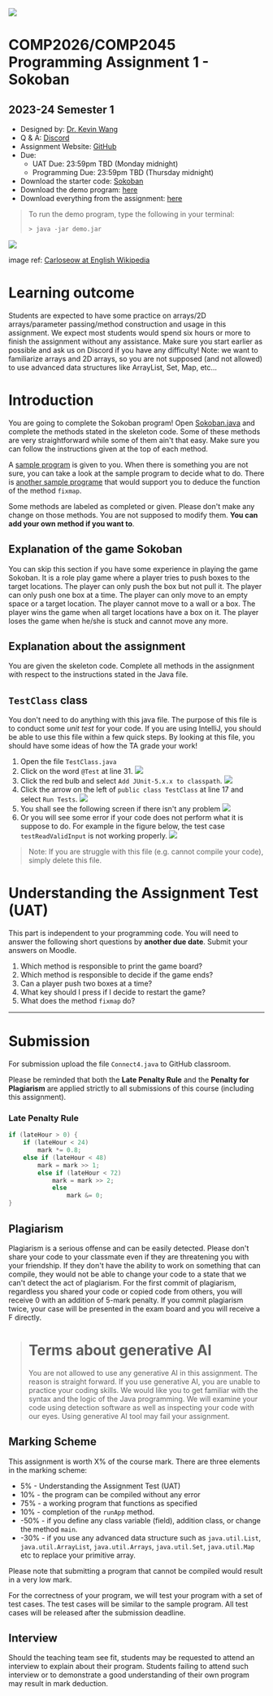 ![](hkbu.png)
# COMP2026/COMP2045 Programming Assignment 1 - Sokoban 

## 2023-24 Semester 1

* Designed by: [Dr. Kevin Wang](mailto:kevinw@comp.hkbu.edu.hk)
* Q & A: [Discord](https://discordapp.com/channels/1004554070083776672/1004554070083776678)
* Assignment Website: [GitHub](https://github.com/khwang0/COMP2045-2324PA1)
* Due: 
  * UAT Due: 23:59pm TBD (Monday midnight)
  * Programming Due: 23:59pm TBD (Thursday midnight)
* Download the starter code: [Sokoban](Sokoban.java) 
* Download the demo program: [here](demo.jar)
* Download everything from the assignment: [here](https://github.com/khwang0/COMP2045-2324PA1/archive/refs/heads/master.zip)

> To run the demo program, type the following in your terminal:
> 
> ```sh
> > java -jar demo.jar
> ```

![](Sokoban_ani.gif)

<sub><sup>

image ref: [Carloseow at English Wikipedia](https://en.wikipedia.org/wiki/Sokoban#/media/File:Sokoban_ani.gif) 

</sup></sub>

# Learning outcome

Students are expected to have some practice on arrays/2D arrays/parameter passing/method construction and usage in this assignment. We expect most students would spend six hours or more to finish the assignment without any assistance. Make sure you start earlier as possible and ask us on Discord if you have any difficulty! Note: we want to familiarize arrays and 2D arrays, so you are not supposed (and not allowed) to use advanced data structures like ArrayList, Set, Map, etc...


# Introduction

You are going to complete the Sokoban program! Open [Sokoban.java](Sokoban.java) and complete the methods stated in the skeleton code. Some of these methods are very straightforward while some of them ain't that easy. Make sure you can follow the instructions given at the top of each method.

A [sample program](demo.jar) is given to you. When there is something you are not sure, you can take a look at the sample program to decide what to do. There is [another sample programe](demo_without_fixmap.jar) that would support you to deduce the function of the method `fixmap`.

Some methods are labeled as completed or given. Please don't make any change on those methods. You are not supposed to modify them. **You can add your own method if you want to**.

## Explanation of the game Sokoban



You can skip this section if you have some experience in playing the game Sokoban. It is a role play game where a player tries to push boxes to the target locations. The player can only push the box but not pull it. The player can only push one box at a time. The player can only move to an empty space or a target location. The player cannot move to a wall or a box. The player wins the game when all target locations have a box on it. The player loses the game when he/she is stuck and cannot move any more.

## Explanation about the assignment

You are given the skeleton code. Complete all methods in the assignment with respect to the instructions stated in the Java file.


## `TestClass` class

You don't need to do anything with this java file. The purpose of this file is to conduct some *unit test* for your code. If you are using IntelliJ, you should be able to use this file within a few quick steps. By looking at this file, you should have some ideas of how the TA grade your work!

1. Open the file `TestClass.java`
2. Click on the word `@Test` at line 31.
 ![![](add-JUnit.png)  ](img/add-JUnit.png)
3. Click the red bulb and select `Add JUnit-5.x.x to classpath`.
 ![](img/add-5.5.png)  
4. Click the arrow on the left of `public class TestClass` at line 17 and select `Run Tests`.
![](img/runTest.png)
1. You shall see the following screen if there isn't any problem
![](img/ok.png)  
1. Or you will see some error if your code does not perform what it is suppose to do. For example in the figure below, the test case `testReadValidInput` is not working properly.
![](img/notok.png) 

> Note: If you are struggle with this file (e.g. cannot compile your code), simply delete this file. 

# Understanding the Assignment Test (UAT)

This part is independent to your programming code. You will need to answer the following short questions by **another due date**.
Submit your answers on Moodle. 

1. Which method is responsible to print the game board?
2. Which method is responsible to decide if the game ends?
3. Can a player push two boxes at a time?
4. What key should I press if I decide to restart the game?
5. What does the method `fixmap` do?

---


# Submission 
For submission upload the file `Connect4.java` to GitHub classroom.  

Please be reminded that both the **Late Penalty Rule** and the **Penalty for Plagiarism** are applied strictly to all submissions of this course (including this assignment).   

### Late Penalty Rule

```java
if (lateHour > 0) {
    if (lateHour < 24) 
        mark *= 0.8;
    else if (lateHour < 48)
        mark = mark >> 1;
        else if (lateHour < 72)
            mark = mark >> 2;
            else
                mark &= 0;
}
```





 ## Plagiarism

 Plagiarism is a serious offense and can be easily detected. Please don't share your code to your classmate even if they are threatening you with your friendship. If they don't have the ability to work on something that can compile, they would not be able to change your code to a state that we can't detect the act of plagiarism. For the first commit of plagiarism, regardless you shared your code or copied code from others, you will receive 0 with an addition of 5-mark penalty. If you commit plagiarism twice, your case will be presented in the exam board and you will receive a F directly.


> # Terms about generative AI
> You are not allowed to use any generative AI in this assignment.
> The reason is straight forward. If you use generative AI, you are
> unable to practice your coding skills. We would like you to get
> familiar with the syntax and the logic of the Java programming.
> We will examine your code using detection software as well as 
> inspecting your code with our eyes. Using generative AI tool 
> may fail your assignment.

## Marking Scheme 
This assignment is worth X% of the course mark.  There are three elements in the marking scheme: 
* 5% - Understanding the Assignment Test (UAT)
* 10% - the program can be compiled without any error
* 75% - a working program that functions as specified 
* 10% - completion of the `runApp` method.
* -50% - if you define any class variable (field), addition class, or change the method `main`.
* -30% - if you use any advanced data structure such as `java.util.List`, `java.util.ArrayList`, `java.util.Arrays`, `java.util.Set`, `java.util.Map` etc to replace your primitive array.

Please note that submitting a program that cannot be compiled would result in a very low mark. 

For the correctness of your program, we will test your program with a set of test cases.  The test cases will be similar to the sample program.  All test cases will be released after the submission deadline.  
 

## Interview 
Should the teaching team see fit, students may be requested to attend an interview to explain about their program.  Students failing to attend such interview or to demonstrate a good understanding of their own program may result in mark deduction. 



